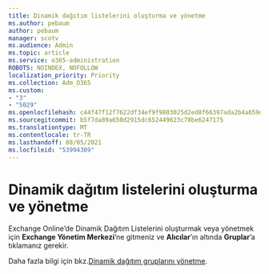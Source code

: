 ```yaml
---
title: Dinamik dağıtım listelerini oluşturma ve yönetme
ms.author: pebaum
author: pebaum
manager: scotv
ms.audience: Admin
ms.topic: article
ms.service: o365-administration
ROBOTS: NOINDEX, NOFOLLOW
localization_priority: Priority
ms.collection: Adm_O365
ms.custom:
- "3"
- "5029"
ms.openlocfilehash: c44f47f12f7622df34ef9f9803025d2ed8f66397ada2b4a659df9b4d2dc75781
ms.sourcegitcommit: b5f7da89a650d2915dc652449623c78be6247175
ms.translationtype: MT
ms.contentlocale: tr-TR
ms.lasthandoff: 08/05/2021
ms.locfileid: "53994309"
---
```

# <a name="creating-and-managing-dynamic-distribution-lists"></a>Dinamik dağıtım listelerini oluşturma ve yönetme

Exchange Online’de Dinamik Dağıtım Listelerini oluşturmak veya yönetmek için **Exchange Yönetim Merkezi**’ne gitmeniz ve **Alıcılar**’ın altında **Gruplar**’a tıklamanız gerekir.

Daha fazla bilgi için bkz.[Dinamik dağıtım gruplarını yönetme](https://docs.microsoft.com/exchange/recipients-in-exchange-online/manage-dynamic-distribution-groups/manage-dynamic-distribution-groups).

